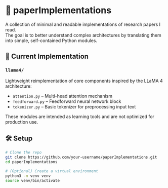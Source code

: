 # 🧠 paperImplementations

A collection of minimal and readable implementations of research papers I read.  
The goal is to better understand complex architectures by translating them into simple, self-contained Python modules.

## 📂 Current Implementation

### `llama4/`
Lightweight reimplementation of core components inspired by the LLaMA 4 architecture:
- `attention.py` – Multi-head attention mechanism
- `feedforward.py` – Feedforward neural network block
- `tokenizer.py` – Basic tokenizer for preprocessing input text

These modules are intended as learning tools and are not optimized for production use.

## 🛠️ Setup
```bash
# Clone the repo
git clone https://github.com/your-username/paperImplementations.git
cd paperImplementations

# (Optional) Create a virtual environment
python3 -m venv venv
source venv/bin/activate
